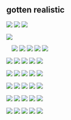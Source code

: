 ## gotten realistic 
![](https://i.imgur.com/vjW02Hv.gif)
![](https://i.imgur.com/erkuKHt.gif)
![](https://images-wixmp-ed30a86b8c4ca887773594c2.wixmp.com/f/9f2170ea-b4e7-4f8e-b25b-ee1965edae3c/dca1r34-26cff5dc-e4c3-4b20-a77f-2e1b16d24017.gif?token=eyJ0eXAiOiJKV1QiLCJhbGciOiJIUzI1NiJ9.eyJzdWIiOiJ1cm46YXBwOjdlMGQxODg5ODIyNjQzNzNhNWYwZDQxNWVhMGQyNmUwIiwiaXNzIjoidXJuOmFwcDo3ZTBkMTg4OTgyMjY0MzczYTVmMGQ0MTVlYTBkMjZlMCIsIm9iaiI6W1t7InBhdGgiOiJcL2ZcLzlmMjE3MGVhLWI0ZTctNGY4ZS1iMjViLWVlMTk2NWVkYWUzY1wvZGNhMXIzNC0yNmNmZjVkYy1lNGMzLTRiMjAtYTc3Zi0yZTFiMTZkMjQwMTcuZ2lmIn1dXSwiYXVkIjpbInVybjpzZXJ2aWNlOmZpbGUuZG93bmxvYWQiXX0.hfojIlMB24DpBjp1ELc9X0reBmEgdvB0iPop62Ro5W0)

![](https://media.discordapp.net/attachments/726011643800059914/1113337550728351775/IMG_5308.jpg?width=625&height=351)

 ![](https://i.imgur.com/Khg6Xsl.gif) 
![](https://i.imgur.com/vw3SpXg.gif)
![](https://i.imgur.com/JgCIrmJ.gif)
![](https://i.imgur.com/gtSNvfO.gif)
![](https://blinkiesyay.neocities.org/buttons/gorillaz.gif)

![](https://raining-starss.neocities.org/goodieblink%20(20).gif)
![](https://i.imgur.com/BTZ2CAL.png)
![](https://i.imgur.com/8D809rV.png)
![](https://i.imgur.com/Sv8yjCP.png)
![](https://i.imgur.com/qlc8bpN.jpg)

![](https://gallery.crd.co/assets/images/gallery05/ab389e51.jpg?v=758f1f62)
![](https://i.imgur.com/K8YzKT2.gif)
![](https://i.imgur.com/ChYBrKB.png)
![](https://i.imgur.com/SUuEf5n.gif)
![](https://images-wixmp-ed30a86b8c4ca887773594c2.wixmp.com/f/66403a91-931f-4147-8604-f99cf625488f/d23sihg-e0568d24-1c19-4844-b46a-7c9d47c2ea04.gif?token=eyJ0eXAiOiJKV1QiLCJhbGciOiJIUzI1NiJ9.eyJzdWIiOiJ1cm46YXBwOjdlMGQxODg5ODIyNjQzNzNhNWYwZDQxNWVhMGQyNmUwIiwiaXNzIjoidXJuOmFwcDo3ZTBkMTg4OTgyMjY0MzczYTVmMGQ0MTVlYTBkMjZlMCIsIm9iaiI6W1t7InBhdGgiOiJcL2ZcLzY2NDAzYTkxLTkzMWYtNDE0Ny04NjA0LWY5OWNmNjI1NDg4ZlwvZDIzc2loZy1lMDU2OGQyNC0xYzE5LTQ4NDQtYjQ2YS03YzlkNDdjMmVhMDQuZ2lmIn1dXSwiYXVkIjpbInVybjpzZXJ2aWNlOmZpbGUuZG93bmxvYWQiXX0.8D_d0xXVVQJ8i0Uz8AaCFkD8w8WpyI9cDHHp16op1Mw)

![](https://external-media.spacehey.net/media/sY49J23KaVWvOnYtRZOzga73pMx9N9szGUwlD02esDeI=/https://64.media.tumblr.com/2deb19fe79d3b9b883748898e138cdda/d4d596df6bde767e-e6/s250x400/e209e303918a2c4a4d94c588d178ba30702c8f5c.pnj)
![](https://images-wixmp-ed30a86b8c4ca887773594c2.wixmp.com/f/c2d6c766-78a6-4e00-8174-f70899a7283a/d3jxopo-6dc309e5-3b56-47b1-b634-01f5027dcce4.gif?token=eyJ0eXAiOiJKV1QiLCJhbGciOiJIUzI1NiJ9.eyJzdWIiOiJ1cm46YXBwOjdlMGQxODg5ODIyNjQzNzNhNWYwZDQxNWVhMGQyNmUwIiwiaXNzIjoidXJuOmFwcDo3ZTBkMTg4OTgyMjY0MzczYTVmMGQ0MTVlYTBkMjZlMCIsIm9iaiI6W1t7InBhdGgiOiJcL2ZcL2MyZDZjNzY2LTc4YTYtNGUwMC04MTc0LWY3MDg5OWE3MjgzYVwvZDNqeG9wby02ZGMzMDllNS0zYjU2LTQ3YjEtYjYzNC0wMWY1MDI3ZGNjZTQuZ2lmIn1dXSwiYXVkIjpbInVybjpzZXJ2aWNlOmZpbGUuZG93bmxvYWQiXX0.Bk_8ACdXBZQbO2UvuApFRyeTp9ozGwIr_qKkaS486Ug)
![](https://i.imgur.com/Dj8zc4c.jpg)
![](https://images-ext-2.discordapp.net/external/AOA18T3UJe4wAzSdGoWzl4IpYMg1wh_dGE-hGsqWsS4/https/f2.toyhou.se/file/f2-toyhou-se/thumbnails/65698651_R4K.gif?width=123&height=70)
![](https://images-wixmp-ed30a86b8c4ca887773594c2.wixmp.com/f/f24cb570-85fa-49be-842c-afc5f47a7b03/d12ppy9-0d19b3f9-2ad5-4989-b36b-d1a1c8c4bdf8.png?token=eyJ0eXAiOiJKV1QiLCJhbGciOiJIUzI1NiJ9.eyJzdWIiOiJ1cm46YXBwOjdlMGQxODg5ODIyNjQzNzNhNWYwZDQxNWVhMGQyNmUwIiwiaXNzIjoidXJuOmFwcDo3ZTBkMTg4OTgyMjY0MzczYTVmMGQ0MTVlYTBkMjZlMCIsIm9iaiI6W1t7InBhdGgiOiJcL2ZcL2YyNGNiNTcwLTg1ZmEtNDliZS04NDJjLWFmYzVmNDdhN2IwM1wvZDEycHB5OS0wZDE5YjNmOS0yYWQ1LTQ5ODktYjM2Yi1kMWExYzhjNGJkZjgucG5nIn1dXSwiYXVkIjpbInVybjpzZXJ2aWNlOmZpbGUuZG93bmxvYWQiXX0.GjLRd2R3LPD1N0gUct8m53U3_4xNpI617WXEWuT71Vg)

![](https://64.media.tumblr.com/2af1d084edf1741b60eae8fcbc340b88/tumblr_pujqmxQk121xbgu08o1_100.png)
![](https://64.media.tumblr.com/44a1c0423915260ef7ee319496034518/tumblr_pnmu0rblFF1y5vvcdo3_100.png)
![](http://orig00.deviantart.net/15e2/f/2013/073/b/f/stamp___rin_et_len__vocaloid__by_mikufregapane-d5y04xx.gif)
![](https://images-wixmp-ed30a86b8c4ca887773594c2.wixmp.com/f/7b86d5d7-2e41-4716-be85-f518146112a6/d8d4d7g-f26f84b1-1c35-45df-a976-a21c9a70fd69.png?token=eyJ0eXAiOiJKV1QiLCJhbGciOiJIUzI1NiJ9.eyJzdWIiOiJ1cm46YXBwOjdlMGQxODg5ODIyNjQzNzNhNWYwZDQxNWVhMGQyNmUwIiwiaXNzIjoidXJuOmFwcDo3ZTBkMTg4OTgyMjY0MzczYTVmMGQ0MTVlYTBkMjZlMCIsIm9iaiI6W1t7InBhdGgiOiJcL2ZcLzdiODZkNWQ3LTJlNDEtNDcxNi1iZTg1LWY1MTgxNDYxMTJhNlwvZDhkNGQ3Zy1mMjZmODRiMS0xYzM1LTQ1ZGYtYTk3Ni1hMjFjOWE3MGZkNjkucG5nIn1dXSwiYXVkIjpbInVybjpzZXJ2aWNlOmZpbGUuZG93bmxvYWQiXX0.vWTbeX_Wdt_BxeSUXZTLKiITdXlh_Hffu5u1Lqre_aM)
![](https://images-wixmp-ed30a86b8c4ca887773594c2.wixmp.com/f/27ac6022-7e33-4d5c-a969-491ebb3660c9/d55lswd-23159b20-8349-47d9-a345-8782325b876b.gif?token=eyJ0eXAiOiJKV1QiLCJhbGciOiJIUzI1NiJ9.eyJzdWIiOiJ1cm46YXBwOjdlMGQxODg5ODIyNjQzNzNhNWYwZDQxNWVhMGQyNmUwIiwiaXNzIjoidXJuOmFwcDo3ZTBkMTg4OTgyMjY0MzczYTVmMGQ0MTVlYTBkMjZlMCIsIm9iaiI6W1t7InBhdGgiOiJcL2ZcLzI3YWM2MDIyLTdlMzMtNGQ1Yy1hOTY5LTQ5MWViYjM2NjBjOVwvZDU1bHN3ZC0yMzE1OWIyMC04MzQ5LTQ3ZDktYTM0NS04NzgyMzI1Yjg3NmIuZ2lmIn1dXSwiYXVkIjpbInVybjpzZXJ2aWNlOmZpbGUuZG93bmxvYWQiXX0.wotiF8p3bxp4BdhBKuRSaNimwjOu4WYyzWEc7m4ruzo)

![](https://images-wixmp-ed30a86b8c4ca887773594c2.wixmp.com/f/02c7ca03-5605-4037-832f-3f02d1ae6474/d2xltwq-35548bdc-03fa-4639-97e5-aec3ca06642c.gif?token=eyJ0eXAiOiJKV1QiLCJhbGciOiJIUzI1NiJ9.eyJzdWIiOiJ1cm46YXBwOjdlMGQxODg5ODIyNjQzNzNhNWYwZDQxNWVhMGQyNmUwIiwiaXNzIjoidXJuOmFwcDo3ZTBkMTg4OTgyMjY0MzczYTVmMGQ0MTVlYTBkMjZlMCIsIm9iaiI6W1t7InBhdGgiOiJcL2ZcLzAyYzdjYTAzLTU2MDUtNDAzNy04MzJmLTNmMDJkMWFlNjQ3NFwvZDJ4bHR3cS0zNTU0OGJkYy0wM2ZhLTQ2MzktOTdlNS1hZWMzY2EwNjY0MmMuZ2lmIn1dXSwiYXVkIjpbInVybjpzZXJ2aWNlOmZpbGUuZG93bmxvYWQiXX0.q8oQ43yQ657yZuX5vprVxkdDM3FV7d8KEZXsw1uO_-U)
![](https://images-wixmp-ed30a86b8c4ca887773594c2.wixmp.com/f/2e7c57cb-37c4-44c1-b667-8bff1105b868/d2xhdqa-683919c9-d88d-41c1-8a15-76cba8ef04a8.gif?token=eyJ0eXAiOiJKV1QiLCJhbGciOiJIUzI1NiJ9.eyJzdWIiOiJ1cm46YXBwOjdlMGQxODg5ODIyNjQzNzNhNWYwZDQxNWVhMGQyNmUwIiwiaXNzIjoidXJuOmFwcDo3ZTBkMTg4OTgyMjY0MzczYTVmMGQ0MTVlYTBkMjZlMCIsIm9iaiI6W1t7InBhdGgiOiJcL2ZcLzJlN2M1N2NiLTM3YzQtNDRjMS1iNjY3LThiZmYxMTA1Yjg2OFwvZDJ4aGRxYS02ODM5MTljOS1kODhkLTQxYzEtOGExNS03NmNiYThlZjA0YTguZ2lmIn1dXSwiYXVkIjpbInVybjpzZXJ2aWNlOmZpbGUuZG93bmxvYWQiXX0.Bpj76TXt_YBkF3oszWpXw1c0Vu1lpKQ7Ngs2BZoUlWM)
![](https://images-wixmp-ed30a86b8c4ca887773594c2.wixmp.com/f/0938cf49-2197-4feb-8879-9c4ae5643e1b/d4mawqb-7647e377-4077-4717-a302-1ca3a13808ff.gif?token=eyJ0eXAiOiJKV1QiLCJhbGciOiJIUzI1NiJ9.eyJzdWIiOiJ1cm46YXBwOjdlMGQxODg5ODIyNjQzNzNhNWYwZDQxNWVhMGQyNmUwIiwiaXNzIjoidXJuOmFwcDo3ZTBkMTg4OTgyMjY0MzczYTVmMGQ0MTVlYTBkMjZlMCIsIm9iaiI6W1t7InBhdGgiOiJcL2ZcLzA5MzhjZjQ5LTIxOTctNGZlYi04ODc5LTljNGFlNTY0M2UxYlwvZDRtYXdxYi03NjQ3ZTM3Ny00MDc3LTQ3MTctYTMwMi0xY2EzYTEzODA4ZmYuZ2lmIn1dXSwiYXVkIjpbInVybjpzZXJ2aWNlOmZpbGUuZG93bmxvYWQiXX0.Qmli-SMoX6DCtFSdmXOEBydcvNwSrZA5ZuV4NH3419o)
![](https://images-wixmp-ed30a86b8c4ca887773594c2.wixmp.com/f/2a4df430-58e8-459c-b549-dec82a4baf20/do90kj-c2a41ab9-5564-4753-a5b5-3c49474a527a.jpg/v1/fill/w_99,h_56,q_75,strp/deathnote_stamp_by_arcer26_do90kj-fullview.jpg?token=eyJ0eXAiOiJKV1QiLCJhbGciOiJIUzI1NiJ9.eyJzdWIiOiJ1cm46YXBwOjdlMGQxODg5ODIyNjQzNzNhNWYwZDQxNWVhMGQyNmUwIiwiaXNzIjoidXJuOmFwcDo3ZTBkMTg4OTgyMjY0MzczYTVmMGQ0MTVlYTBkMjZlMCIsIm9iaiI6W1t7ImhlaWdodCI6Ijw9NTYiLCJwYXRoIjoiXC9mXC8yYTRkZjQzMC01OGU4LTQ1OWMtYjU0OS1kZWM4MmE0YmFmMjBcL2RvOTBrai1jMmE0MWFiOS01NTY0LTQ3NTMtYTViNS0zYzQ5NDc0YTUyN2EuanBnIiwid2lkdGgiOiI8PTk5In1dXSwiYXVkIjpbInVybjpzZXJ2aWNlOmltYWdlLm9wZXJhdGlvbnMiXX0.gHT2FxOgARuQNmw0zXhSJclWpPzUKVFc4If5sgYKBlc)
![](https://images-wixmp-ed30a86b8c4ca887773594c2.wixmp.com/f/72cae400-842a-4383-8678-1172bb3f2361/d15xndy-9b30b73d-3e98-41fd-b2ee-23eded4f1da8.png/v1/fill/w_99,h_56,q_80,strp/enjoy_everything__by_kataimiko_d15xndy-fullview.jpg?token=eyJ0eXAiOiJKV1QiLCJhbGciOiJIUzI1NiJ9.eyJzdWIiOiJ1cm46YXBwOjdlMGQxODg5ODIyNjQzNzNhNWYwZDQxNWVhMGQyNmUwIiwiaXNzIjoidXJuOmFwcDo3ZTBkMTg4OTgyMjY0MzczYTVmMGQ0MTVlYTBkMjZlMCIsIm9iaiI6W1t7ImhlaWdodCI6Ijw9NTYiLCJwYXRoIjoiXC9mXC83MmNhZTQwMC04NDJhLTQzODMtODY3OC0xMTcyYmIzZjIzNjFcL2QxNXhuZHktOWIzMGI3M2QtM2U5OC00MWZkLWIyZWUtMjNlZGVkNGYxZGE4LnBuZyIsIndpZHRoIjoiPD05OSJ9XV0sImF1ZCI6WyJ1cm46c2VydmljZTppbWFnZS5vcGVyYXRpb25zIl19.TyrkiZ7v5g8LSCBrcKwT_3s8qR59XYu61k9bAbGoC3g)
